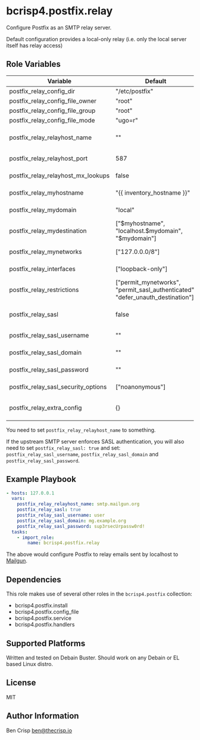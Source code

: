 # bcrisp4.postfix.relay

Configure Postfix as an SMTP relay server.

Default configuration provides a local-only relay (i.e. only the local server itself has relay access)

## Role Variables

| Variable | Default | Description |
|-|-|-|
| postfix_relay_config_dir | "/etc/postfix" | Path to the Postfix configuration directory |
| postfix_relay_config_file_owner | "root" | The user that should own the Postfix config file. |
| postfix_relay_config_file_group | "root" | The group that should own the Postfix config file. |
| postfix_relay_config_file_mode | "ugo=r" | The permissions of the Postfix config file. |
| postfix_relay_relayhost_name | "" | The hostname of the upstream SMTP server to relay to. You need to set this to something. See: <http://www.postfix.org/postconf.5.html#relayhost> |
| postfix_relay_relayhost_port | 587 | The port of the upstream SMTP server. See: <http://www.postfix.org/postconf.5.html#relayhost> |
| postfix_relay_relayhost_mx_lookups | false | Should MX lookup be enabled for the upstream SMTP server? See: <http://www.postfix.org/postconf.5.html#relayhost> |
| postfix_relay_myhostname | "{{ inventory_hostname }}" | The hostname  of your SMTP server. See: <http://www.postfix.org/postconf.5.html#myhostname> |
| postfix_relay_mydomain | "local" | The domain of your SMTP server. See: <http://www.postfix.org/postconf.5.html#mydomain> |
| postfix_relay_mydestination | ["$myhostname", "localhost.$mydomain", "$mydomain"] | The list of domains that are delivered via the $local_transport mail delivery transport. See: <http://www.postfix.org/postconf.5.html#mydestination> |
| postfix_relay_mynetworks | ["127.0.0.0/8"] | A list of networks that your SMTP server trusts. See: <http://www.postfix.org/postconf.5.html#mynetworks> |
| postfix_relay_interfaces | ["loopback-only"] | A list network interfaces that Postfix can receive mail from. See: <http://www.postfix.org/postconf.5.html#inet_interfaces> |
| postfix_relay_restrictions | ["permit_mynetworks", "permit_sasl_authenticated", "defer_unauth_destination"] | A list of access controls applied to the SMTP relay. See: <http://www.postfix.org/postconf.5.html#smtpd_relay_restrictions> |
| postfix_relay_sasl | false | Should SASL authentication be used when connecting to the upstream relay? See: <http://www.postfix.org/postconf.5.html#smtp_sasl_auth_enable> |
| postfix_relay_sasl_username | "" | The username to use for SASL authentication with the upstream relay. i.e. the bit before the @ |
| postfix_relay_sasl_domain | "" | The domain to use for SASL authentication with the upstream relay. i.e. the bit after the @ |
| postfix_relay_sasl_password | "" | The password to use for SASL authentication with the upstream relay. |
| postfix_relay_sasl_security_options | ["noanonymous"] | A list of SASL auth security options. See: <http://www.postfix.org/postconf.5.html#smtp_sasl_security_options> |
| postfix_relay_extra_config | {} | A dictionary of extra configuration parameters to apply. See: <https://github.com/bcrisp4/ansible-collection-postfix/tree/main/roles/config_file> |

You need to set `postfix_relay_relayhost_name` to something.  

If the upstream SMTP server enforces SASL authentication, you will also need to set `postfix_relay_sasl: true` and set: `postfix_relay_sasl_username`, `postfix_relay_sasl_domain` and `postfix_relay_sasl_password`.

## Example Playbook

```yaml
- hosts: 127.0.0.1
  vars:
    postfix_relay_relayhost_name: smtp.mailgun.org
    postfix_relay_sasl: true
    postfix_relay_sasl_username: user
    postfix_relay_sasl_domain: mg.example.org
    postfix_relay_sasl_password: sup3rsecUrpassw0rd!
  tasks:
    - import_role:
        name: bcrisp4.postfix.relay

```

The above would configure Postfix to relay emails sent by localhost to [Mailgun](https://www.mailgun.com/).

## Dependencies

This role makes use of several other roles in the `bcrisp4.postfix` collection:

- bcrisp4.postfix.install
- bcrisp4.postfix.config_file
- bcrisp4.postfix.service
- bcrisp4.postfix.handlers

## Supported Platforms

Written and tested on Debain Buster. Should work on any Debain or EL based Linux distro.

## License

MIT

## Author Information

Ben Crisp <ben@thecrisp.io>
